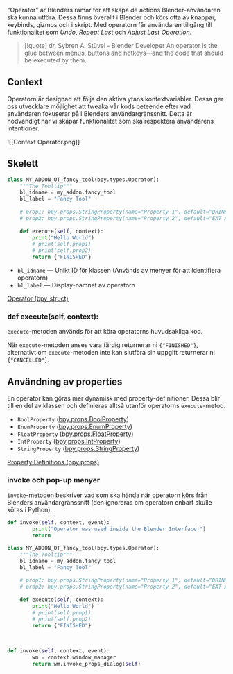 "Operator" är Blenders ramar för att skapa de actions Blender-användaren ska kunna utföra.
Dessa finns överallt i Blender och körs ofta av knappar, keybinds, gizmos och i skript.
Med operatorn får användaren tillgång till funktionalitet som *Undo*, *Repeat Last* och *Adjust Last Operation*.

>[!quote] dr. Sybren A. Stüvel - Blender Developer
>An operator is the glue between menus, buttons and hotkeys—and the code that should be executed by them.
## Context
Operatorn är designad att följa den aktiva ytans kontextvariabler. Dessa ger oss utvecklare möjlighet att tweaka vår kods beteende efter vad användaren fokuserar på i Blenders användargränssnitt. Detta är nödvändigt när vi skapar funktionalitet som ska respektera användarens intentioner.

![[Context Operator.png]]
## Skelett
```python
class MY_ADDON_OT_fancy_tool(bpy.types.Operator):
	"""The Tooltip"""
	bl_idname = my_addon.fancy_tool
	bl_label = "Fancy Tool"
	
	# prop1: bpy.props.StringProperty(name="Property 1", default="DRINK WATER")
	# prop2: bpy.props.StringProperty(name="Property 2", default="EAT APPLES")
	
	def execute(self, context):
		print("Hello World")
		# print(self.prop1)
		# print(self.prop2)
		return {"FINISHED"}
```
* `bl_idname` — Unikt ID för klassen (Används av menyer för att identifiera operatorn)
* `bl_label` — Display-namnet av operatorn

[Operator (bpy_struct)](https://docs.blender.org/api/current/bpy.types.Operator.html#bpy.types.Operator)
### def execute(self, context):
`execute`-metoden används för att köra operatorns huvudsakliga kod.

När `execute`-metoden anses vara färdig returnerar ni `{"FINISHED"}`, alternativt om `execute`-metoden inte kan slutföra sin uppgift returnerar ni `{"CANCELLED"}`.
## Användning av properties
En operator kan göras mer dynamisk med property-definitioner. Dessa blir till en del av klassen och definieras alltså utanför operatorns `execute`-metod.
* `BoolProperty` ([bpy.props.BoolProperty](https://docs.blender.org/api/current/bpy.props.html#bpy.props.BoolProperty))
* `EnumProperty` ([bpy.props.EnumProperty](https://docs.blender.org/api/current/bpy.props.html#bpy.props.EnumProperty))
* `FloatProperty` ([bpy.props.FloatProperty](https://docs.blender.org/api/current/bpy.props.html#bpy.props.FloatProperty))
* `IntProperty` ([bpy.props.IntProperty](https://docs.blender.org/api/current/bpy.props.html#bpy.props.IntProperty))
* `StringProperty` ([bpy.props.StringProperty](https://docs.blender.org/api/current/bpy.props.html#bpy.props.StringProperty))

[Property Definitions (bpy.props)](https://docs.blender.org/api/current/bpy.props.html#bpy.props.BoolProperty)
### invoke och pop-up menyer
`invoke`-metoden beskriver vad som ska hända när operatorn körs från Blenders användargränssnitt (den ignoreras om operatorn enbart skulle köras i Python).
```python
def invoke(self, context, event):
		print("Operator was used inside the Blender Interface!")
		return
```

```python
class MY_ADDON_OT_fancy_tool(bpy.types.Operator):
	"""The Tooltip"""
	bl_idname = my_addon.fancy_tool
	bl_label = "Fancy Tool"
	
	# prop1: bpy.props.StringProperty(name="Property 1", default="DRINK WATER")
	# prop2: bpy.props.StringProperty(name="Property 2", default="EAT APPLES")
	
	def execute(self, context):
		print("Hello World")
		# print(self.prop1)
		# print(self.prop2)
		return {"FINISHED"}
	
	
```













```python
def invoke(self, context, event):
        wm = context.window_manager
        return wm.invoke_props_dialog(self)
```